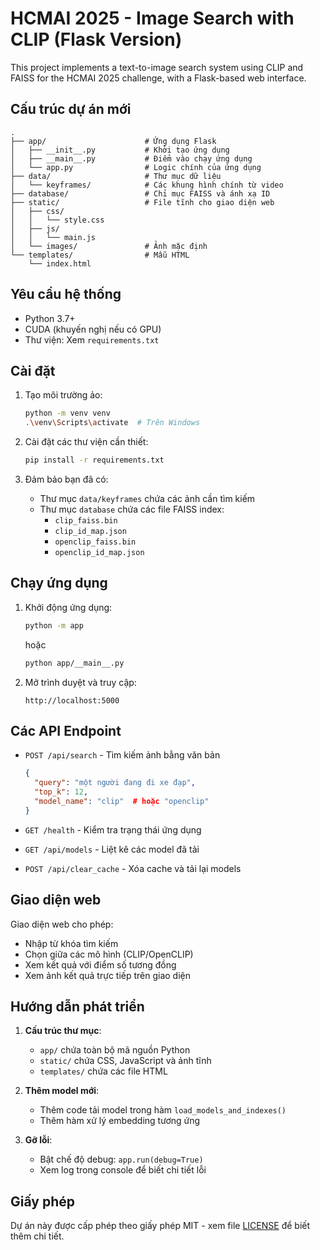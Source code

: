 # HCMAI 2025 - Image Search with CLIP (Flask Version)

This project implements a text-to-image search system using CLIP and FAISS for the HCMAI 2025 challenge, with a Flask-based web interface.

## Cấu trúc dự án mới

```
.
├── app/                      # Ứng dụng Flask
│   ├── __init__.py           # Khởi tạo ứng dụng
│   ├── __main__.py           # Điểm vào chạy ứng dụng
│   └── app.py                # Logic chính của ứng dụng
├── data/                     # Thư mục dữ liệu
│   └── keyframes/            # Các khung hình chính từ video
├── database/                 # Chỉ mục FAISS và ánh xạ ID
├── static/                   # File tĩnh cho giao diện web
│   ├── css/
│   │   └── style.css
│   ├── js/
│   │   └── main.js
│   └── images/               # Ảnh mặc định
└── templates/                # Mẫu HTML
    └── index.html
```

## Yêu cầu hệ thống

- Python 3.7+
- CUDA (khuyến nghị nếu có GPU)
- Thư viện: Xem `requirements.txt`

## Cài đặt

1. Tạo môi trường ảo:
   ```bash
   python -m venv venv
   .\venv\Scripts\activate  # Trên Windows
   ```

2. Cài đặt các thư viện cần thiết:
   ```bash
   pip install -r requirements.txt
   ```

3. Đảm bảo bạn đã có:
   - Thư mục `data/keyframes` chứa các ảnh cần tìm kiếm
   - Thư mục `database` chứa các file FAISS index:
     - `clip_faiss.bin`
     - `clip_id_map.json`
     - `openclip_faiss.bin`
     - `openclip_id_map.json`

## Chạy ứng dụng

1. Khởi động ứng dụng:
   ```bash
   python -m app
   ```
   hoặc
   ```bash
   python app/__main__.py
   ```

2. Mở trình duyệt và truy cập:
   ```
   http://localhost:5000
   ```

## Các API Endpoint

- `POST /api/search` - Tìm kiếm ảnh bằng văn bản
  ```json
  {
    "query": "một người đang đi xe đạp",
    "top_k": 12,
    "model_name": "clip"  # hoặc "openclip"
  }
  ```

- `GET /health` - Kiểm tra trạng thái ứng dụng
- `GET /api/models` - Liệt kê các model đã tải
- `POST /api/clear_cache` - Xóa cache và tải lại models

## Giao diện web

Giao diện web cho phép:
- Nhập từ khóa tìm kiếm
- Chọn giữa các mô hình (CLIP/OpenCLIP)
- Xem kết quả với điểm số tương đồng
- Xem ảnh kết quả trực tiếp trên giao diện

## Hướng dẫn phát triển

1. **Cấu trúc thư mục**:
   - `app/` chứa toàn bộ mã nguồn Python
   - `static/` chứa CSS, JavaScript và ảnh tĩnh
   - `templates/` chứa các file HTML

2. **Thêm model mới**:
   - Thêm code tải model trong hàm `load_models_and_indexes()`
   - Thêm hàm xử lý embedding tương ứng

3. **Gỡ lỗi**:
   - Bật chế độ debug: `app.run(debug=True)`
   - Xem log trong console để biết chi tiết lỗi

## Giấy phép

Dự án này được cấp phép theo giấy phép MIT - xem file [LICENSE](LICENSE) để biết thêm chi tiết.
